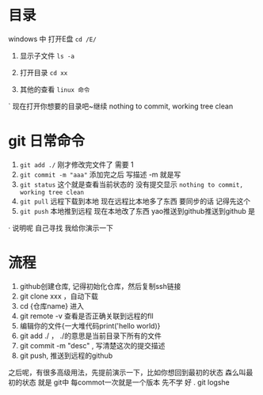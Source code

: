 # 目录
windows 中 打开E盘  `cd /E/`

1. 显示子文件 `ls -a`

2. 打开目录 `cd xx`

3. 其他的查看 `linux 命令`

` 现在打开你想要的目录吧~继续 nothing to commit, working tree clean


# git 日常命令

1. `git add ./` 刚才修改完文件了 需要 1
2. `git commit -m "aaa"`  添加完之后 写描述    -m 就是写
3. `git status`  这个就是查看当前状态的 没有提交显示 `nothing to commit, working tree clean`
4. `git pull`   远程下载到本地  现在远程比本地多了东西 要同步的话 记得先这个  
5. `git push`  本地推到远程    现在本地改了东西 yao推送到github推送到github 是

· 说明呢 自己寻找 我给你演示一下

# 流程
1. github创建仓库, 记得初始化仓库，然后复制ssh链接
2. git clone xxx ，自动下载
3. cd {仓库name} 进入
3. git remote -v 查看是否正确关联到远程的fll
4. 编辑你的文件{一大堆代码print('hello world)} 
5. git add ./ ，  ./的意思是当前目录下所有的文件
6. git commit -m "desc" , 写清楚这次的提交描述
7. git push, 推送到远程的github

之后呢，有很多高级用法，先提前演示一下，比如你想回到最初的状态 森么叫最初的状态 就是 git中 每commot一次就是一个版本
先不学 好
. git logshe
 

